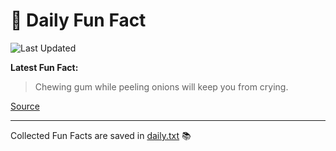 # 🌟 Daily Fun Fact

![Last Updated](https://img.shields.io/badge/Last_Updated-2025_04_27-blue?style=flat-square)

**Latest Fun Fact:**

> Chewing gum while peeling onions will keep you from crying.

[Source](http://www.djtech.net/humor/useless_facts.htm)

---

Collected Fun Facts are saved in [daily.txt](daily.txt) 📚
